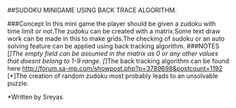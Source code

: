 ##SUDOKU MINIGAME USING BACK TRACE ALGORITHM.

###Concept 
In this mini game the player should be given a zudoku with time limit or not.The zudoku can be created with a matrix.Some text draw work
can be made in this to make grids.The checking of sudoku or an auto solving feature can be applied using back tracking algorithm.
###NOTES
[*]The empty field can be assumed in the matrix as 0 or any other values that doesnt belong to 1-9 range.
[*]The back tracking algorithm can be found here http://forum.sa-mp.com/showpost.php?p=3789698&postcount=1192
[*]The creation of random zudoku most probably leads to an unsolvable puzzle.

*Written by Sreyas

